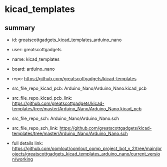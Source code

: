 # kicad_templates
 
## summary 
* id: greatscottgadgets_kicad_templates_arduino_nano
* user: greatscottgadgets
* name: kicad_templates
* board: arduino_nano
* repo: https://github.com/greatscottgadgets/kicad-templates
* src_file_repo_kicad_pcb: Arduino_Nano/Arduino_Nano.kicad_pcb
* src_file_repo_kicad_pcb_link: https://github.com/greatscottgadgets/kicad-templates/tree/master/Arduino_Nano/Arduino_Nano.kicad_pcb


* src_file_repo_sch: Arduino_Nano/Arduino_Nano.sch
* src_file_repo_sch_link: https://github.com/greatscottgadgets/kicad-templates/tree/master/Arduino_Nano/Arduino_Nano.sch
* full details link: https://github.com/oomlout/oomlout_oomp_project_bot_v_2/tree/main/projects/greatscottgadgets_kicad_templates_arduino_nano/current_version/working  






